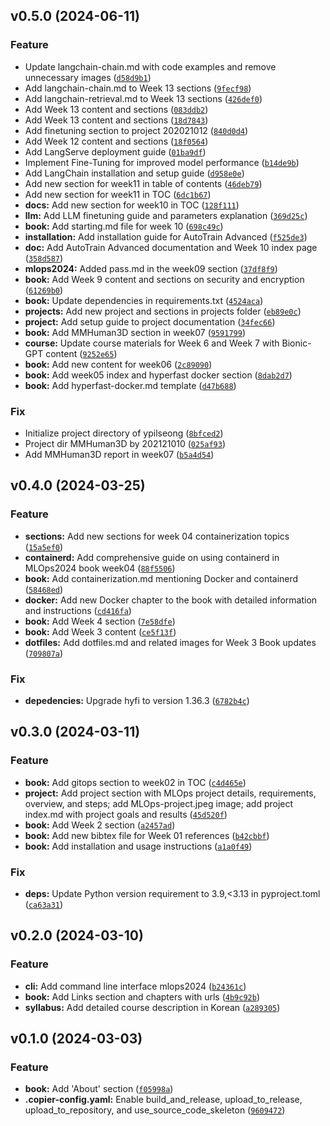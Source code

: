 <!--next-version-placeholder-->

## v0.5.0 (2024-06-11)

### Feature

* Update langchain-chain.md with code examples and remove unnecessary images ([`d58d9b1`](https://github.com/chu-aie/mlops-2024/commit/d58d9b1d2c99629f0435a9e578e315299bd46379))
* Add langchain-chain.md to Week 13 sections ([`9fecf98`](https://github.com/chu-aie/mlops-2024/commit/9fecf98328d383435c90286592a4bfd811ca192a))
* Add langchain-retrieval.md to Week 13 sections ([`426def0`](https://github.com/chu-aie/mlops-2024/commit/426def0553505afc855f686be4833793590ee7ec))
* Add Week 13 content and sections ([`083ddb2`](https://github.com/chu-aie/mlops-2024/commit/083ddb20d94aebb32c8201380c168c96eb6ee229))
* Add Week 13 content and sections ([`18d7843`](https://github.com/chu-aie/mlops-2024/commit/18d78437544a362f2e9138275ae7546515f91be8))
* Add finetuning section to project 202021012 ([`840d0d4`](https://github.com/chu-aie/mlops-2024/commit/840d0d41541be465a02e5598cfc1db13f14a51ef))
* Add Week 12 content and sections ([`18f0564`](https://github.com/chu-aie/mlops-2024/commit/18f05646484cb28ba0ec07f3c9f792effe02716d))
* Add LangServe deployment guide ([`01ba9df`](https://github.com/chu-aie/mlops-2024/commit/01ba9df04e1eaa2201799b3a9b45bf21e897417f))
* Implement Fine-Tuning for improved model performance ([`b14de9b`](https://github.com/chu-aie/mlops-2024/commit/b14de9b584d1f7e263d0975829d1b628a5656191))
* Add LangChain installation and setup guide ([`d958e0e`](https://github.com/chu-aie/mlops-2024/commit/d958e0eafb7fff392ac332c3b9455c7343233454))
* Add new section for week11 in table of contents ([`46deb79`](https://github.com/chu-aie/mlops-2024/commit/46deb79a8ebb908d4e6f9a3dbbc88e971d8d4ca4))
* Add new section for week11 in TOC ([`6dc1b67`](https://github.com/chu-aie/mlops-2024/commit/6dc1b676d7fe2435f097c81b53cf868839de405b))
* **docs:** Add new section for week10 in TOC ([`128f111`](https://github.com/chu-aie/mlops-2024/commit/128f11178f7dfa4737a58e13f9486332672b4c31))
* **llm:** Add LLM finetuning guide and parameters explanation ([`369d25c`](https://github.com/chu-aie/mlops-2024/commit/369d25ccd582d39c58032fa96a293a2e1b8e8a67))
* **book:** Add starting.md file for week 10 ([`698c49c`](https://github.com/chu-aie/mlops-2024/commit/698c49c0db7fcca419697b9737247a3c12a52e54))
* **installation:** Add installation guide for AutoTrain Advanced ([`f525de3`](https://github.com/chu-aie/mlops-2024/commit/f525de30477ea91a68cd42630f8ba18fb53d792a))
* **doc:** Add AutoTrain Advanced documentation and Week 10 index page ([`358d587`](https://github.com/chu-aie/mlops-2024/commit/358d587047615a5d5c58d7e43662d99ee46b8b89))
* **mlops2024:** Added pass.md in the week09 section ([`37df8f9`](https://github.com/chu-aie/mlops-2024/commit/37df8f9c113628797f58a72efea4de6ae784a8f6))
* **book:** Add Week 9 content and sections on security and encryption ([`61269b0`](https://github.com/chu-aie/mlops-2024/commit/61269b046bf398fef4157a5aecfde7c3b7a9bb6f))
* **book:** Update dependencies in requirements.txt ([`4524aca`](https://github.com/chu-aie/mlops-2024/commit/4524aca5be10d90adaf574aabfed14a960d37904))
* **projects:** Add new project and sections in projects folder ([`eb89e0c`](https://github.com/chu-aie/mlops-2024/commit/eb89e0ca920624dd4a504dec09e6fcce42d17ce7))
* **project:** Add setup guide to project documentation ([`34fec66`](https://github.com/chu-aie/mlops-2024/commit/34fec66795f36cda896088649e84340d0670b5f4))
* **book:** Add MMHuman3D section in week07 ([`9591799`](https://github.com/chu-aie/mlops-2024/commit/9591799fe67ec66412f636456ec8526451ed560c))
* **course:** Update course materials for Week 6 and Week 7 with Bionic-GPT content ([`9252e65`](https://github.com/chu-aie/mlops-2024/commit/9252e65b2932917e98b860632c07a2e6fe70fdfa))
* **book:** Add new content for week06 ([`2c89090`](https://github.com/chu-aie/mlops-2024/commit/2c89090b63c9828ab1111a2c125ee774ff765400))
* **book:** Add week05 index and hyperfast docker section ([`8dab2d7`](https://github.com/chu-aie/mlops-2024/commit/8dab2d7ca8b33b343d07aeeded4a0879c0c926ca))
* **book:** Add hyperfast-docker.md template ([`d47b688`](https://github.com/chu-aie/mlops-2024/commit/d47b68889a69588190ffd1bf515f2b7a7e66a301))

### Fix

* Initialize project directory of ypilseong ([`8bfced2`](https://github.com/chu-aie/mlops-2024/commit/8bfced25c4a00bb0c343d7bf3e776ffd628a5a4e))
* Project dir MMHuman3D by 202121010 ([`025af93`](https://github.com/chu-aie/mlops-2024/commit/025af932ab73c2163e2b409eb3581e8043a60e15))
* Add MMHuman3D report in week07 ([`b5a4d54`](https://github.com/chu-aie/mlops-2024/commit/b5a4d547eafef2c3ff4ce051e598e50e4bb7ebc0))

## v0.4.0 (2024-03-25)

### Feature

* **sections:** Add new sections for week 04 containerization topics ([`15a5ef0`](https://github.com/chu-aie/mlops-2024/commit/15a5ef0dcac0e78b8b40b2dd9e054e4394c63ed1))
* **containerd:** Add comprehensive guide on using containerd in MLOps2024 book week04 ([`88f5506`](https://github.com/chu-aie/mlops-2024/commit/88f5506391f0f207ea339c0ce2016818e0950f02))
* **book:** Add containerization.md mentioning Docker and containerd ([`58468ed`](https://github.com/chu-aie/mlops-2024/commit/58468ede985b6a5740e0fc9baf31120be03a0463))
* **docker:** Add new Docker chapter to the book with detailed information and instructions ([`cd416fa`](https://github.com/chu-aie/mlops-2024/commit/cd416fa3a1e6c7d0245326cf5c94ccab18e3d581))
* **book:** Add Week 4 section ([`7e58dfe`](https://github.com/chu-aie/mlops-2024/commit/7e58dfe6a74ef61c1e7b9a60b6ec92bbfeaf044a))
* **book:** Add Week 3 content ([`ce5f13f`](https://github.com/chu-aie/mlops-2024/commit/ce5f13f9c0c96228dec0046df6e2843fa8a65d44))
* **dotfiles:** Add dotfiles.md and related images for Week 3 Book updates ([`709807a`](https://github.com/chu-aie/mlops-2024/commit/709807aa1c005313603cafa80366c0ec517880a8))

### Fix

* **depedencies:** Upgrade hyfi to version 1.36.3 ([`6782b4c`](https://github.com/chu-aie/mlops-2024/commit/6782b4c7a483752c7f4f4c1b20c3f2e456733fda))

## v0.3.0 (2024-03-11)

### Feature

* **book:** Add gitops section to week02 in TOC ([`c4d465e`](https://github.com/chu-aie/mlops-2024/commit/c4d465e274b31dbd084d12e3eb80edaa4c7405d6))
* **project:** Add project section with MLOps project details, requirements, overview, and steps; add MLOps-project.jpeg image; add project index.md with project goals and results ([`45d520f`](https://github.com/chu-aie/mlops-2024/commit/45d520f37cf5db7001fe60e1340249420ffb9b6c))
* **book:** Add Week 2 section ([`a2457ad`](https://github.com/chu-aie/mlops-2024/commit/a2457ad168f92cf242a5342f3384193b1fdf7f6f))
* **book:** Add new bibtex file for Week 01 references ([`b42cbbf`](https://github.com/chu-aie/mlops-2024/commit/b42cbbf36a6492d6c45d384ffd90a0a6ae8ac543))
* **book:** Add installation and usage instructions ([`a1a0f49`](https://github.com/chu-aie/mlops-2024/commit/a1a0f4951d2a209424a3d8f93b2cf242c6210eb5))

### Fix

* **deps:** Update Python version requirement to 3.9,<3.13 in pyproject.toml ([`ca63a31`](https://github.com/chu-aie/mlops-2024/commit/ca63a3160c10037bfdef75fb37a857e43232d152))

## v0.2.0 (2024-03-10)

### Feature

* **cli:** Add command line interface mlops2024 ([`b24361c`](https://github.com/chu-aie/mlops-2024/commit/b24361caf1eaf9b200505576c52b0fdb5be6d730))
* **book:** Add Links section and chapters with urls ([`4b9c92b`](https://github.com/chu-aie/mlops-2024/commit/4b9c92b1ec160fbd992519831f2698ae171d7d06))
* **syllabus:** Add detailed course description in Korean ([`a289305`](https://github.com/chu-aie/mlops-2024/commit/a289305e30a1aa6bb4e4dd2c9de74ec7ff5dd7de))

## v0.1.0 (2024-03-03)

### Feature

* **book:** Add 'About' section ([`f05998a`](https://github.com/chu-aie/mlops-2024/commit/f05998acd4cecd2be12b63908bab7f2b2477bc80))
* **.copier-config.yaml:** Enable build_and_release, upload_to_release, upload_to_repository, and use_source_code_skeleton ([`9609472`](https://github.com/chu-aie/mlops-2024/commit/9609472fd3ba1d1e8b1113882bf922612cd34404))
